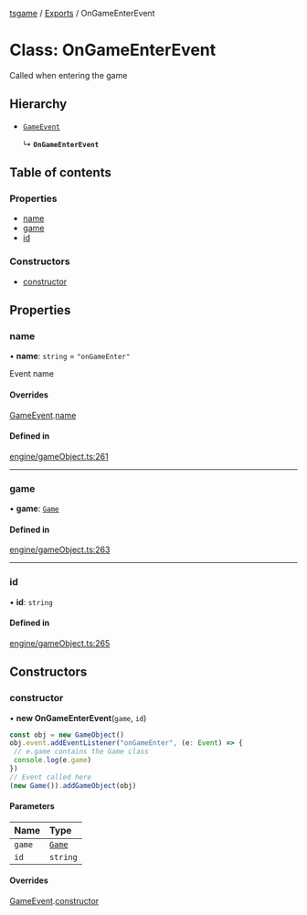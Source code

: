 [tsgame](../README.md) / [Exports](../modules.md) / OnGameEnterEvent

# Class: OnGameEnterEvent

Called when entering the game

## Hierarchy

- [`GameEvent`](GameEvent.md)

  ↳ **`OnGameEnterEvent`**

## Table of contents

### Properties

- [name](OnGameEnterEvent.md#name)
- [game](OnGameEnterEvent.md#game)
- [id](OnGameEnterEvent.md#id)

### Constructors

- [constructor](OnGameEnterEvent.md#constructor)

## Properties

### name

• **name**: `string` = `"onGameEnter"`

Event name

#### Overrides

[GameEvent](GameEvent.md).[name](GameEvent.md#name)

#### Defined in

[engine/gameObject.ts:261](https://github.com/ashleycheung/tsgame/blob/dbeac6a/src/engine/gameObject.ts#L261)

___

### game

• **game**: [`Game`](Game.md)

#### Defined in

[engine/gameObject.ts:263](https://github.com/ashleycheung/tsgame/blob/dbeac6a/src/engine/gameObject.ts#L263)

___

### id

• **id**: `string`

#### Defined in

[engine/gameObject.ts:265](https://github.com/ashleycheung/tsgame/blob/dbeac6a/src/engine/gameObject.ts#L265)

## Constructors

### constructor

• **new OnGameEnterEvent**(`game`, `id`)

```typescript
const obj = new GameObject()
obj.event.addEventListener("onGameEnter", (e: Event) => {
 // e.game contains the Game class
 console.log(e.game)
})
// Event called here
(new Game()).addGameObject(obj)
```

#### Parameters

| Name | Type |
| :------ | :------ |
| `game` | [`Game`](Game.md) |
| `id` | `string` |

#### Overrides

[GameEvent](GameEvent.md).[constructor](GameEvent.md#constructor)
